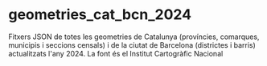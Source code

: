 # geometries_cat_bcn_2024
Fitxers JSON de totes les geometries de Catalunya (províncies, comarques, municipis i seccions censals) i de la ciutat de Barcelona (districtes i barris) actualitzats l'any 2024. La font és el Institut Cartogràfic Nacional

